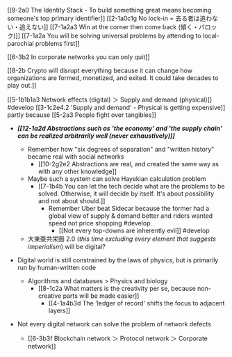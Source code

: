 [[9-2a0 The Identity Stack - To build something great means becoming someone's top primary identifier]]
	[[2-1a0c1g No lock-in = 去る者は追わない・追えない]]
		[[7-1a2a3 Win at the corner then come back (傾く・バロック)]]
			[[7-1a2a You will be solving universal problems by attending to local-parochial problems first]]

[[6-3b2 In corporate networks you can only quit]]

[[8-2b Crypto will disrupt everything because it can change how organizations are formed, monetized, and exited. It could take decades to play out.]]

[[5-1b1b1a3 Network effects (digital) ＞ Supply and demand (physical)]] #develop 
	[[3-1c2e4.2 'Supply and demand' - Physical is getting expensive]] partly because [[5-2a3 People fight over tangibles]]

- ***[[12-1a2d Abstractions such as 'the economy' and 'the supply chain' can be realized arbitrarily well (never exhaustively)]]***
	- Remember how "six degrees of separation" and "written history" became real with social networks
		- [[10-2g2e2 Abstractions are real, and created the same way as with any other knowledge]]
	- Maybe such a system can solve Hayekian calculation problem 
		- [[7-1b4b You can let the tech decide what are the problems to be solved. Otherwise, it will decide by itself. It's about possibility and not about should.]]
			- Remember Uber beat Sidecar because the former had a global view of supply & demand better and riders wanted speed not price shopping #develop 
				- [[Not every top-downs are inherently evil]] #develop 
	- 大東亜共栄圏 2.0 (*this time excluding every element that suggests imperialism*) will be digital? 

- Digital world is still constrained by the laws of physics, but is primarily run by human-written code
	- Algorithms and databases > Physics and biology
		- [[8-1c2a What matters is the creativity per se, because non-creative parts will be made easier]]
			- [[4-1a4b3d The 'ledger of record' shifts the focus to adjacent layers]]

- Not every digital network can solve the problem of network defects
	- [[6-3b3f Blockchain network ＞ Protocol network ＞ Corporate network]]